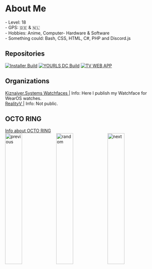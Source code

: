 <h1>About Me</h1>
- Level: 18 <br>
- GPS: 🇩🇪 & 🇳🇱 <br>
- Hobbies: Anime, Computer- Hardware & Software<br>
- Something could: Bash, CSS, HTML, C#, PHP and Discord.js<br>
<h2>Repositories</h2>

[![Installer Build](https://img.shields.io/badge/unofficial--BeamMP--Server--installer%20-OK-brightgreen?style=for-the-badge)](https://github.com/Kiznaiver-system/unofficial-BeamMP-Server-installer)
[![YOURLS DC Build](https://img.shields.io/badge/YOURLS%20Discord%20Bot-Error-orange?style=for-the-badge)](https://github.com/Kiznaiver-Systems/yourls-discord-bot)
[![TV WEB APP     ](https://img.shields.io/badge/AndroidTV%20Web%20APP-OK-brightgreen?style=for-the-badge)](https://github.com/Kiznaiver-Systems/AndroidTV-WebAPP)<br>
<h2>Organizations</h2>
<a href="https://github.com/Kiznaiver-Systems-Watchfaces"> Kiznaiver.Systems Watchfaces </a> | Info: Here I publish my Watchface for WearOS watches.<br>
<a href="https://github.com/RealityV"> RealityV </a> | Info: Not public.

<h2>OCTO RING</h2>
<a href="https://octo-ring.com/">Info about OCTO RING</a><br>
<a href="https://kiznaiver.systems/octo-ring/prev"><img src="https://github.com/Kiznaiver-Systems/Kiznaiver-Systems/raw/main/prev.png" width="33%" alt="previous" align="top" title="previous profile"></a><a href="https://kiznaiver.systems/octo-ring/random"><img src="https://github.com/Kiznaiver-Systems/Kiznaiver-Systems/raw/main/random.png" width="33%" alt="random" align="top" title="random profile"></a><a href="https://kiznaiver.systems/octo-ring/next"><img src="https://github.com/Kiznaiver-Systems/Kiznaiver-Systems/raw/main/next.png" width="33%" alt="next" align="top" title="next profile"></a>
